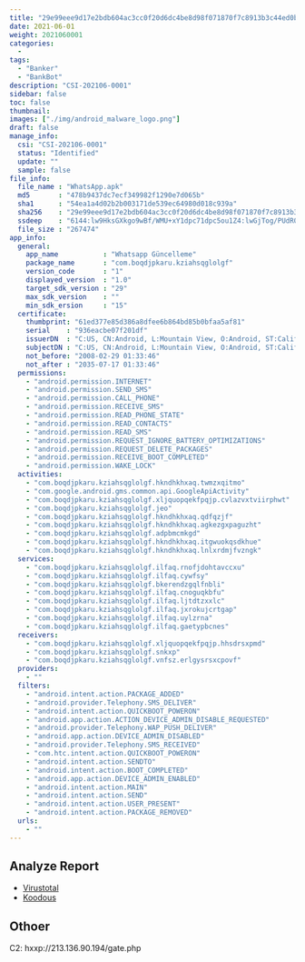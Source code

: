 ```yaml
---
title: "29e99eee9d17e2bdb604ac3cc0f20d6dc4be8d98f071870f7c8913b3c44ed0bc"
date: 2021-06-01
weight: 2021060001
categories:
  -
tags:
  - "Banker"
  - "BankBot"
description: "CSI-202106-0001"
sidebar: false
toc: false
thumbnail: 
images: ["./img/android_malware_logo.png"]
draft: false
manage_info:
  csi: "CSI-202106-0001"
  status: "Identified"
  update: ""
  sample: false
file_info:
  file_name : "WhatsApp.apk"
  md5       : "478b9437dc7ecf349982f1290e7d065b"
  sha1	    : "54ea1a4d02b2b003171de539ec64980d018c939a"
  sha256    : "29e99eee9d17e2bdb604ac3cc0f20d6dc4be8d98f071870f7c8913b3c44ed0bc"
  ssdeep    : "6144:lw9HksGXkgo9wBf/WMU+xY1dpc71dpc5ou1Z4:lwGjTog/PUdR0"
  file_size : "267474"
app_info:
  general:
    app_name           : "Whatsapp Güncelleme"
    package_name       : "com.boqdjpkaru.kziahsqglolgf"
    version_code       : "1"
    displayed_version  : "1.0"
    target_sdk_version : "29"
    max_sdk_version    : ""
    min_sdk_ersion     : "15"
  certificate:
    thumbprint: "61ed377e85d386a8dfee6b864bd85b0bfaa5af81"
    serial    : "936eacbe07f201df"
    issuerDN  : "C:US, CN:Android, L:Mountain View, O:Android, ST:California, OU:Android, email:android@android.com"
    subjectDN : "C:US, CN:Android, L:Mountain View, O:Android, ST:California, OU:Android, email:android@android.com"
    not_before: "2008-02-29 01:33:46"
    not_after : "2035-07-17 01:33:46"
  permissions:
    - "android.permission.INTERNET"
    - "android.permission.SEND_SMS"
    - "android.permission.CALL_PHONE"
    - "android.permission.RECEIVE_SMS"
    - "android.permission.READ_PHONE_STATE"
    - "android.permission.READ_CONTACTS"
    - "android.permission.READ_SMS"
    - "android.permission.REQUEST_IGNORE_BATTERY_OPTIMIZATIONS"
    - "android.permission.REQUEST_DELETE_PACKAGES"
    - "android.permission.RECEIVE_BOOT_COMPLETED"
    - "android.permission.WAKE_LOCK"
  activities:
    - "com.boqdjpkaru.kziahsqglolgf.hkndhkhxaq.twmzxqitmo"
    - "com.google.android.gms.common.api.GoogleApiActivity"
    - "com.boqdjpkaru.kziahsqglolgf.xljquopqekfpqjp.cvlazvxtviirphwt"
    - "com.boqdjpkaru.kziahsqglolgf.jeo"
    - "com.boqdjpkaru.kziahsqglolgf.hkndhkhxaq.qdfqzjf"
    - "com.boqdjpkaru.kziahsqglolgf.hkndhkhxaq.agkezgxpaguzht"
    - "com.boqdjpkaru.kziahsqglolgf.adpbmcmkgd"
    - "com.boqdjpkaru.kziahsqglolgf.hkndhkhxaq.itgwuokqsdkhue"
    - "com.boqdjpkaru.kziahsqglolgf.hkndhkhxaq.lnlxrdmjfvzngk"
  services:
    - "com.boqdjpkaru.kziahsqglolgf.ilfaq.rnofjdohtavccxu"
    - "com.boqdjpkaru.kziahsqglolgf.ilfaq.cywfsy"
    - "com.boqdjpkaru.kziahsqglolgf.bkerendzgqlfnbli"
    - "com.boqdjpkaru.kziahsqglolgf.ilfaq.cnoguqkbfu"
    - "com.boqdjpkaru.kziahsqglolgf.ilfaq.ljtdtzxxlc"
    - "com.boqdjpkaru.kziahsqglolgf.ilfaq.jxrokujcrtgap"
    - "com.boqdjpkaru.kziahsqglolgf.ilfaq.uylzrna"
    - "com.boqdjpkaru.kziahsqglolgf.ilfaq.gaetypbcnes"
  receivers:
    - "com.boqdjpkaru.kziahsqglolgf.xljquopqekfpqjp.hhsdrsxpmd"
    - "com.boqdjpkaru.kziahsqglolgf.snkxp"
    - "com.boqdjpkaru.kziahsqglolgf.vnfsz.erlgysrsxcpovf"
  providers:
    - ""
  filters:
    - "android.intent.action.PACKAGE_ADDED"
    - "android.provider.Telephony.SMS_DELIVER"
    - "android.intent.action.QUICKBOOT_POWERON"
    - "android.app.action.ACTION_DEVICE_ADMIN_DISABLE_REQUESTED"
    - "android.provider.Telephony.WAP_PUSH_DELIVER"
    - "android.app.action.DEVICE_ADMIN_DISABLED"
    - "android.provider.Telephony.SMS_RECEIVED"
    - "com.htc.intent.action.QUICKBOOT_POWERON"
    - "android.intent.action.SENDTO"
    - "android.intent.action.BOOT_COMPLETED"
    - "android.app.action.DEVICE_ADMIN_ENABLED"
    - "android.intent.action.MAIN"
    - "android.intent.action.SEND"
    - "android.intent.action.USER_PRESENT"
    - "android.intent.action.PACKAGE_REMOVED"
  urls:
    - ""
---
```


## Analyze Report

- [Virustotal](https://www.virustotal.com/gui/file/29e99eee9d17e2bdb604ac3cc0f20d6dc4be8d98f071870f7c8913b3c44ed0bc)
- [Koodous](https://koodous.com/apks/29e99eee9d17e2bdb604ac3cc0f20d6dc4be8d98f071870f7c8913b3c44ed0bc)

## Othoer

C2: hxxp://213.136.90.194/gate.php
